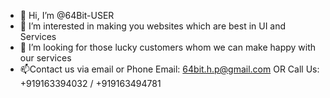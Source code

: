 - 👋 Hi, I’m @64Bit-USER
- 👀 I’m interested in making you websites which are best in UI and Services
- 💞️ I’m looking for those lucky customers whom we can make happy with our services
- 📫Contact us via email or Phone
      Email: 64bit.h.p@gmail.com
                  OR
      Call Us: +919163394032 / +919163494781

